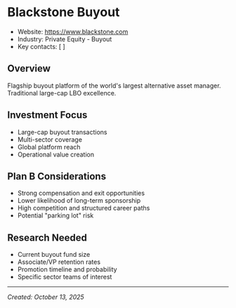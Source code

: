 # Blackstone Buyout

- Website: https://www.blackstone.com
- Industry: Private Equity - Buyout
- Key contacts: [ ]

## Overview
Flagship buyout platform of the world's largest alternative asset manager. Traditional large-cap LBO excellence.

## Investment Focus
- Large-cap buyout transactions
- Multi-sector coverage
- Global platform reach
- Operational value creation

## Plan B Considerations
- Strong compensation and exit opportunities
- Lower likelihood of long-term sponsorship
- High competition and structured career paths
- Potential "parking lot" risk

## Research Needed
- Current buyout fund size
- Associate/VP retention rates
- Promotion timeline and probability
- Specific sector teams of interest

---
*Created: October 13, 2025*
